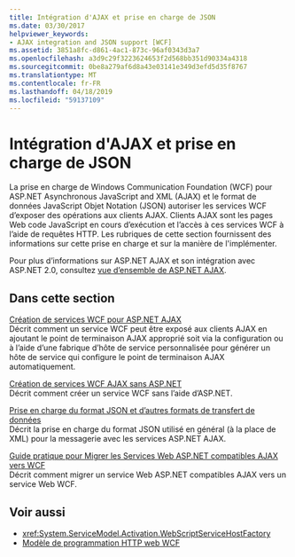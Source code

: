 ```yaml
---
title: Intégration d'AJAX et prise en charge de JSON
ms.date: 03/30/2017
helpviewer_keywords:
- AJAX integration and JSON support [WCF]
ms.assetid: 3851a8fc-d861-4ac1-873c-96af0343d3a7
ms.openlocfilehash: a3d9c29f3223624653f2d568bb351d90334a4318
ms.sourcegitcommit: 0be8a279af6d8a43e03141e349d3efd5d35f8767
ms.translationtype: MT
ms.contentlocale: fr-FR
ms.lasthandoff: 04/18/2019
ms.locfileid: "59137109"
---
```

# <a name="ajax-integration-and-json-support"></a>Intégration d'AJAX et prise en charge de JSON
La prise en charge de Windows Communication Foundation (WCF) pour ASP.NET Asynchronous JavaScript and XML (AJAX) et le format de données JavaScript Objet Notation (JSON) autoriser les services WCF d’exposer des opérations aux clients AJAX. Clients AJAX sont les pages Web code JavaScript en cours d’exécution et l’accès à ces services WCF à l’aide de requêtes HTTP. Les rubriques de cette section fournissent des informations sur cette prise en charge et sur la manière de l'implémenter.  
  
 Pour plus d’informations sur ASP.NET AJAX et son intégration avec ASP.NET 2.0, consultez [vue d’ensemble de ASP.NET AJAX](https://go.microsoft.com/fwlink/?LinkId=96725).  
  
## <a name="in-this-section"></a>Dans cette section  
 [Création de services WCF pour ASP.NET AJAX](../../../../docs/framework/wcf/feature-details/creating-wcf-services-for-aspnet-ajax.md)  
 Décrit comment un service WCF peut être exposé aux clients AJAX en ajoutant le point de terminaison AJAX approprié soit via la configuration ou à l’aide d’une fabrique d’hôte de service personnalisée pour générer un hôte de service qui configure le point de terminaison AJAX automatiquement.  
  
 [Création de services WCF AJAX sans ASP.NET](../../../../docs/framework/wcf/feature-details/creating-wcf-ajax-services-without-aspnet.md)  
 Décrit comment créer un service WCF sans l’aide d’ASP.NET.  
  
 [Prise en charge du format JSON et d’autres formats de transfert de données](../../../../docs/framework/wcf/feature-details/support-for-json-and-other-data-transfer-formats.md)  
 Décrit la prise en charge du format JSON utilisé en général (à la place de XML) pour la messagerie avec les services ASP.NET AJAX.  
  
 [Guide pratique pour Migrer les Services Web ASP.NET compatibles AJAX vers WCF](../../../../docs/framework/wcf/feature-details/how-to-migrate-ajax-enabled-aspnet-web-services-to-wcf.md)  
 Décrit comment migrer un service Web ASP.NET compatibles AJAX vers un service Web WCF.  
  
## <a name="see-also"></a>Voir aussi

- <xref:System.ServiceModel.Activation.WebScriptServiceHostFactory>
- [Modèle de programmation HTTP web WCF](../../../../docs/framework/wcf/feature-details/wcf-web-http-programming-model.md)
